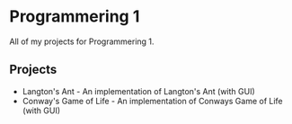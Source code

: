 Programmering 1
==========================
All of my projects for Programmering 1.

Projects
--------
* Langton's Ant - An implementation of Langton's Ant (with GUI)
* Conway's Game of Life - An implementation of Conways Game of Life (with GUI)
